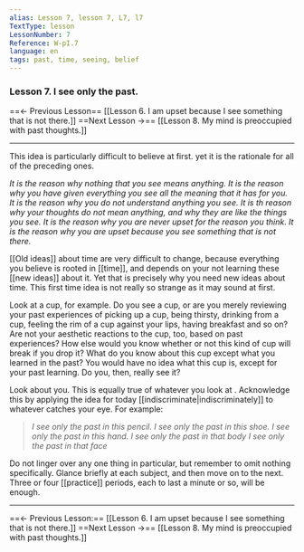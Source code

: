 ```yaml
---
alias: Lesson 7, lesson 7, L7, l7
TextType: lesson
LessonNumber: 7
Reference: W-pI.7
language: en
tags: past, time, seeing, belief
---
```


### Lesson 7. I see only the past.


==<- Previous Lesson== [[Lesson 6. I am upset because I see something that is not there.]]
==Next Lesson ->== [[Lesson 8. My mind is preoccupied with past thoughts.]]
***

This idea is particularly difficult to believe at first. yet it is the rationale for all of the preceding ones.

_It is the reason why nothing that you see means anything.
It is the reason why you have given everything you see all the meaning that it has for you.
It is the reason why you do not understand anything you see.
It is th reason why your thoughts do not mean anything, and why they are like the things you see.
It is the reason why you are never upset for the reason you think.
It is the reason why you are upset because you see something that is not there._

[[Old ideas]] about time are very difficult to change, because everything you believe is rooted in [[time]], and depends on your not learning these [[new ideas]] about it. Yet that is precisely why you need new ideas about time. This first time idea is not really so strange as it may sound at first.

Look at a cup, for example. Do you see a cup, or are you merely reviewing your past experiences of picking up a cup, being thirsty, drinking from a cup, feeling the rim of a cup against your lips, having breakfast and so on? Are not your aesthetic reactions to the cup, too, based on past experiences? How else would you know whether or not this kind of cup will break if you drop it? What do you know about this cup except what you learned in the past? You would have no idea what this cup is, except for your past learning. Do you, then, really see it?

Look about you. This is equally true of whatever you look at . Acknowledge this by applying the idea for today [[indiscriminate|indiscriminately]] to whatever catches your eye. For example:

>_I see only the past in this pencil.
>I see only the past in this shoe.
>I see only the past in this hand.
>I see only the past in that body
>I see only the past in that face_

Do not linger over any one thing in particular, but remember to omit nothing specifically. Glance briefly at each subject, and then move on to the next. Three or four [[practice]] periods, each to last a minute or so, will be enough.

***

==<- Previous Lesson:== [[Lesson 6. I am upset because I see something that is not there.]]
==Next Lesson ->== [[Lesson 8. My mind is preoccupied with past thoughts.]]

